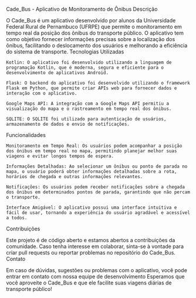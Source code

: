 Cade_Bus - Aplicativo de Monitoramento de Ônibus
Descrição


O Cade_Bus é um aplicativo desenvolvido por alunos da Universidade Federal Rural de Pernambuco (UFRPE) que permite o monitoramento em tempo real da posição dos ônibus do transporte público. O aplicativo tem como objetivo fornecer informações precisas sobre a localização dos ônibus, facilitando o deslocamento dos usuários e melhorando a eficiência do sistema de transporte.
Tecnologias Utilizadas

    Kotlin: O aplicativo foi desenvolvido utilizando a linguagem de programação Kotlin, que é moderna, segura e eficiente para o desenvolvimento de aplicativos Android.

    Flask: O backend do aplicativo foi desenvolvido utilizando o framework Flask em Python, que permite criar APIs web para fornecer dados e interação com o aplicativo.

    Google Maps API: A integração com a Google Maps API permitiu a visualização do mapa e o rastreamento em tempo real dos ônibus.

    SQLITE: O SQLITE foi utilizado para autenticação de usuários, armazenamento de dados e envio de notificações.

Funcionalidades

    Monitoramento em Tempo Real: Os usuários podem acompanhar a posição dos ônibus em tempo real no mapa, permitindo planejar melhor suas viagens e evitar longos tempos de espera.

    Informações Detalhadas: Ao selecionar um ônibus ou ponto de parada no mapa, o usuário poderá obter informações detalhadas sobre a rota, horários de chegada e outras informações relevantes.

    Notificações: Os usuários podem receber notificações sobre a chegada dos ônibus em determinados pontos de parada, garantindo que não percam o transporte.

    Interface Amigável: O aplicativo possui uma interface intuitiva e fácil de usar, tornando a experiência do usuário agradável e acessível a todos.



Contribuições

Este projeto é de código aberto e estamos abertos a contribuições da comunidade. Caso tenha interesse em colaborar, sinta-se à vontade para criar pull requests ou reportar problemas no repositório do Cade_Bus.
Contato

Em caso de dúvidas, sugestões ou problemas com o aplicativo, você pode entrar em contato com nossa equipe de desenvolvimento
Esperamos que você aproveite o Cade_Bus e que ele facilite suas viagens diárias de transporte público!
